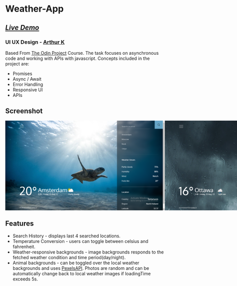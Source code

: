 # Weather-App

## [_Live Demo_](https://john0ground.github.io/Weather-App/)
### UI UX Design - [Arthur K](https://dribbble.com/shots/7118235-Weather-DailyUI-037)

Based From [The Odin Project](https://www.theodinproject.com/lessons/node-path-javascript-weather-app) Course. The task focuses on asynchronous code and working with APIs with javascript.
Concepts included in the project are:

- Promises
- Async / Await
- Error Handling
- Responsive UI
- APIs

## Screenshot
<div style="display: flex;">
  <img src="/dist/images/s1.png">
  <img src="/dist/images/s2.png">
</div>

## Features 

- Search History - displays last 4 searched locations.
- Temperature Conversion - users can toggle between celsius and fahrenheit.
- Weather-responsive backgrounds - image backgrounds responds to the fetched weather condition and time period(day/night).
- Animal backgrounds - can be toggled over the local weather backgrounds and uses [PexelsAPI](https://www.pexels.com/api/). Photos are random and can be automatically change back to local weather images if loadingTime exceeds 5s. 